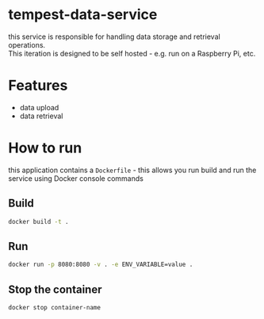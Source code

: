 # tempest-data-service
this service is responsible for handling data storage and retrieval operations.  
This iteration is designed to be self hosted - e.g. run on a Raspberry Pi, etc.  
  
# Features  
- data upload 
- data retrieval   

  
# How to run  
this application contains a `Dockerfile` - this allows you run build and run the service using Docker console commands   
## Build  
```bash
docker build -t .
 ```
   
 ## Run  
 ```bash
docker run -p 8080:8080 -v . -e ENV_VARIABLE=value .
 ```
   
 ## Stop the container  
 ```bash
 docker stop container-name
 ```
